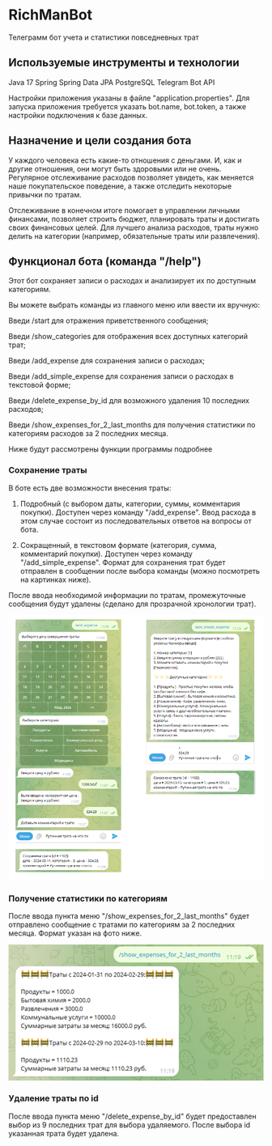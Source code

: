 # RichManBot

Телеграмм бот учета и статистики повседневных трат

## Используемые инструменты и технологии

Java 17
Spring
Spring Data JPA
PostgreSQL
Telegram Bot API

Настройки приложения указаны в файле "application.properties". 
Для запуска приложения требуется указать bot.name, bot.token, а также настройки подключения к базе данных.

## Назначение и цели создания бота

У каждого человека есть какие-то отношения с деньгами. И, как и другие отношения, они могут быть здоровыми или не очень.
Регулярное отслеживание расходов позволяет увидеть, как меняется наше покупательское поведение, 
а также отследить некоторые привычки по тратам. 

Отслеживание в конечном итоге помогает в управлении личными финансами, позволяет строить бюджет, 
планировать траты и достигать своих финансовых целей.
Для лучшего анализа расходов, траты нужно делить на категории (например, обязательные траты или развлечения).

## Функционал бота (команда "/help")

Этот бот сохраняет записи о расходах и анализирует их по доступным категориям.

Вы можете выбрать команды из главного меню или ввести их вручную:

Введи /start для отражения приветственного сообщения;

Введи /show_categories для отображения всех доступных категорий трат;

Введи /add_expense для сохранения записи о расходах;

Введи /add_simple_expense для сохранения записи о расходах в текстовой форме;

Введи /delete_expense_by_id для возможного удаления 10 последних расходов;

Введи /show_expenses_for_2_last_months для получения статистики по категориям расходов за 2 последних месяца.

Ниже будут рассмотрены функции программы подробнее

### Сохранение траты

В боте есть две возможности внесения траты: 

1. Подробный (с выбором даты, категории, суммы, комментария покупки). 
Доступен через команду "/add_expense".
Ввод расхода в этом случае состоит из последовательных ответов на вопросы от бота.

2. Сокращенный, в текстовом формате (категория, сумма, комментарий покупки).
Доступен через команду "/add_simple_expense". 
Формат для сохранения трат будет отправлен в сообщении после выбора команды (можно посмотреть на картинках ниже).

После ввода необходимой информации по тратам, промежуточные сообщения будут удалены (сделано для прозрачной хронологии трат).

![img.png](images/add_expenses.png)

### Получение статистики по категориям

После ввода пункта меню "/show_expenses_for_2_last_months" будет отправлено сообщение 
с тратами по категориям за 2 последних месяца. Формат указан на фото ниже.

![img_1.png](images/statistic.png)


### Удаление траты по id

После ввода пункта меню "/delete_expense_by_id" будет предоставлен выбор из 9 последних трат для выбора удаляемого.
После выбора id указанная трата будет удалена. 


